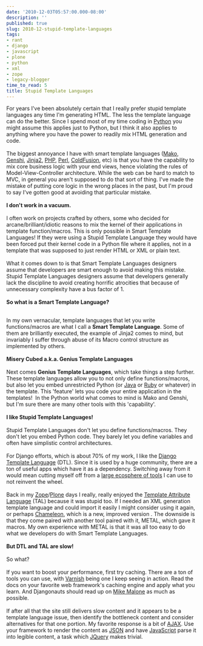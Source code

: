```yaml
---
date: '2010-12-03T05:57:00.000-08:00'
description: ''
published: true
slug: 2010-12-stupid-template-languages
tags:
- rant
- django
- javascript
- plone
- python
- xml
- zope
- legacy-blogger
time_to_read: 5
title: Stupid Template Languages
---
```


For years I've been absolutely certain that I really prefer stupid template languages any time I'm generating HTML. The less the template language can do the better. Since I spend most of my time coding in <a href="http://python.org/">Python</a> you might assume this applies just to Python, but I think it also applies to anything where you have the power to readily mix HTML generation and code.<br /><br />The biggest annoyance I have with smart template languages (<a href="http://www.makotemplates.org/">Mako</a>, <a href="http://genshi.edgewall.org/">Genshi</a>, <a href="http://jinja.pocoo.org/">Jinja2</a>, <a href="http://php.org/">PHP</a>, <a href="http://www.perl.org/">Perl</a>,&nbsp;<a href="http://en.wikipedia.org/wiki/ColdFusion">ColdFusion</a>,&nbsp;etc) is that you have the capability to mix core business logic with your end views, hence violating the rules of Model-View-Controller architecture. While the web can be hard to match to MVC, in general you aren't supposed to do that sort of thing.&nbsp;I've made the mistake of putting core logic in the wrong places in the past, but I'm proud to say I've gotten good at avoiding that particular mistake.<br /><br /><b>I don't work in a vacuum.</b><br /><br />I often work on projects crafted by others, some who decided for arcane/brilliant/idiotic reasons to mix the&nbsp;kernel&nbsp;of their applications in template function/macros. This is only possible in Smart Template Languages! If they were using a Stupid Template Language they would have been forced put their kernel code in a Python file where it applies, not in a template that was supposed to just render HTML or XML or plain text.<br /><br />What it comes down to is that Smart Template Languages designers assume that developers are smart enough to avoid making this mistake. Stupid Template Languages designers assume that developers generally lack the discipline to avoid creating horrific atrocities that because of unnecessary complexity have a bus factor of 1.<br /><br /><b>So what is a Smart Template Language?</b><br /><br /><div style="margin-bottom: 0px; margin-left: 0px; margin-right: 0px; margin-top: 0px;"><b></b>In my own vernacular, template languages that let you write functions/macros are what I call a <b>Smart Template Language</b>. Some of them are brilliantly executed, the example of Jinja2 comes to mind, but invariably I suffer through abuse of its Macro control structure as implemented by others.</div><div style="margin-bottom: 0px; margin-left: 0px; margin-right: 0px; margin-top: 0px;"><b><br /></b></div><div style="margin-bottom: 0px; margin-left: 0px; margin-right: 0px; margin-top: 0px;"><b>Misery Cubed a.k.a. Genius Template Languages</b></div><br />Next comes&nbsp;<b>Genius Template Languages</b>, which take things a step further. These template languages allow you to not only define functions/macros, but also let you embed unrestricted Python (or <a href="http://www.ruby-lang.org/en/">Java</a> or <a href="http://www.ruby-lang.org/en/">Ruby</a> or whatever) in the template. This 'feature' lets you code your entire application in the templates! &nbsp;In the Python world what comes to mind is Mako and Genshi, but I'm sure there are many other tools with this 'capability'.<br /><br /><b>I like Stupid Template Languages!</b><br /><br /><b></b>Stupid Template Languages don't let you define functions/macros. They don't let you embed Python code. They barely let you define variables and often have simplistic control architectures.<br /><br />For Django efforts, which is about 70% of my work, I like the <a href="http://docs.djangoproject.com/en/dev/topics/templates/">Django Template Language</a> (DTL). Since it is used by a huge community, there are a ton of useful apps which have it as a dependency. Switching away from it would mean cutting myself off from a <a href="http://djangopackages.com/">large ecosphere of tools</a>&nbsp;I can use to not reinvent the wheel.<br /><br />Back in my <a href="http://bluebream.zope.org/">Zope</a>/<a href="http://plone.org/">Plone</a> days I really, really enjoyed the <a href="http://en.wikipedia.org/wiki/Template_Attribute_Language">Template Attribute Language</a> (TAL) because it was stupid too. If I needed an XML generation template language and could import it easily I might consider using it again, or perhaps <a href="http://chameleon.repoze.org/docs/latest/zpt.html">Chameleon</a>, which is a new, improved version . The downside is that they come paired with another tool paired with it, METAL, which gave it macros. My own experience with METAL is that it was all too easy to do what we developers do with Smart Template Languages.<br /><br /><b>But DTL and TAL are slow!</b><br /><br /><b></b>So what?<br /><br />If you want to boost your performance, first try caching. There are a ton of tools you can use, with <a href="http://www.varnish-cache.org/">Varnish</a> being one I keep seeing in action. Read the docs on your favorite web framework's caching engine and apply what you learn. And Djangonauts should read up on <a href="http://www.slideshare.net/mmalone/scaling-django-1393282">Mike Malone</a> as much as possible.<br /><br />If after all that the site still delivers slow content and it appears to be a template language issue, then identify the bottleneck content and consider alternatives for that one portion. My favorite response is a bit of <a href="http://en.wikipedia.org/wiki/AJAX">AJAX</a>. Use your framework to render the content as <a href="http://en.wikipedia.org/wiki/JSON">JSON</a> and have <a href="http://en.wikipedia.org/wiki/JavaScript">JavaScript</a> parse it into legible content, a task which <a href="http://en.wikipedia.org/wiki/JQuery">JQuery</a> makes trivial.